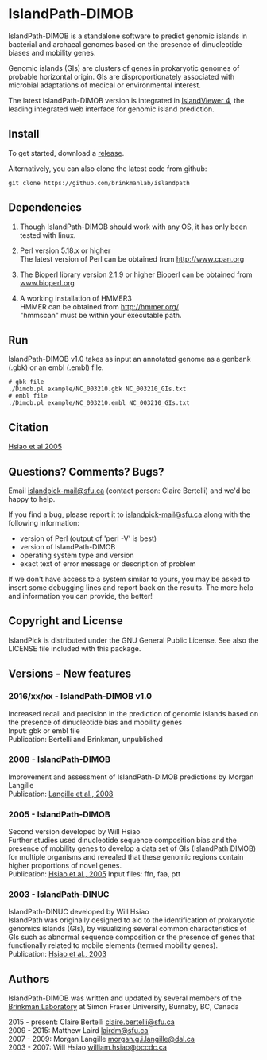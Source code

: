 # IslandPath-DIMOB

IslandPath-DIMOB is a standalone software to predict genomic islands in bacterial and archaeal genomes based on the presence of dinucleotide biases and mobility genes.

Genomic islands (GIs) are clusters of genes in prokaryotic genomes of probable horizontal origin. 
GIs are disproportionately associated with microbial adaptations of medical or environmental interest.

The latest IslandPath-DIMOB version is integrated in [IslandViewer 4](http://www.pathogenomics.sfu.ca/islandviewer/browse/), the leading integrated web interface for genomic island prediction.

## Install

To get started, download a [release](github.com/brinkmanlab/islandpath/releases).

Alternatively, you can also clone the latest code from github:

    git clone https://github.com/brinkmanlab/islandpath

## Dependencies

1. Though IslandPath-DIMOB should work with any OS, it has only been tested with linux. 

2. Perl version 5.18.x or higher  
The latest version of Perl can be obtained from http://www.cpan.org

3. The Bioperl library version 2.1.9 or higher 
Bioperl can be obtained from www.bioperl.org

4. A working installation of HMMER3  
HMMER can be obtained from http://hmmer.org/  
"hmmscan" must be within your executable path.

## Run

IslandPath-DIMOB v1.0 takes as input an annotated genome as a genbank (.gbk) or an embl (.embl) file.

    # gbk file
    ./Dimob.pl example/NC_003210.gbk NC_003210_GIs.txt
    # embl file
    ./Dimob.pl example/NC_003210.embl NC_003210_GIs.txt


## Citation

[Hsiao et al 2005](http://journals.plos.org/plosgenetics/article?id=10.1371/journal.pgen.0010062)

## Questions? Comments? Bugs?

Email islandpick-mail@sfu.ca (contact person: Claire Bertelli) and we'd be happy to help.

If you find a bug, please report it to islandpick-mail@sfu.ca along with the
following information:

* version of Perl (output of 'perl -V' is best)
* version of IslandPath-DIMOB
* operating system type and version
* exact text of error message or description of problem

If we don't have access to a system similar to yours, you may be asked to insert some debugging lines and report back on the results. The more help and information you can provide, the better!


## Copyright and License

IslandPick is distributed under the GNU General Public License. See also the LICENSE file included with this package.


## Versions - New features

### 2016/xx/xx - IslandPath-DIMOB v1.0  
Increased recall and precision in the prediction of genomic islands based on the presence of dinucleotide bias and mobility genes  
Input: gbk or embl file  
Publication: Bertelli and Brinkman, unpublished  

### 2008 - IslandPath-DIMOB
Improvement and assessment of IslandPath-DIMOB predictions by Morgan Langille  
Publication: [Langille et al., 2008](http://www.biomedcentral.com/1471-2105/9/329)

### 2005 - IslandPath-DIMOB 
Second version developed by Will Hsiao  
Further studies used dinucleotide sequence composition bias and the presence of mobility genes to develop a data set of GIs (IslandPath DIMOB) for multiple organisms and revealed that these genomic regions contain higher proportions of novel genes.   
Publication: [Hsiao et al., 2005](http://journals.plos.org/plosgenetics/article?id=10.1371/journal.pgen.0010062)
Input files: ffn, faa, ptt 

### 2003 - IslandPath-DINUC
IslandPath-DINUC developed by Will Hsiao  
IslandPath was originally designed to aid to the identification of prokaryotic genomics islands (GIs), by visualizing several common characteristics of GIs such as abnormal sequence composition or the presence of genes that functionally related to mobile elements (termed mobility genes).  
Publication: [Hsiao et al., 2003](http://bioinformatics.oxfordjournals.org/content/19/3/418.short)  


## Authors

IslandPath-DIMOB was written and updated by several members of the [Brinkman Laboratory](http://www.brinkman.mbb.sfu.ca/) at Simon Fraser University, Burnaby, BC, Canada

2015 - present:     Claire Bertelli    claire.bertelli@sfu.ca  
2009 - 2015:    Matthew Laird    lairdm@sfu.ca  
2007 - 2009: Morgan Langille    morgan.g.i.langille@dal.ca  
2003 - 2007: Will Hsiao william.hsiao@bccdc.ca

